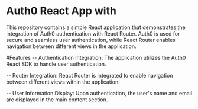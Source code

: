 # Auth0 React App with 

This repository contains a simple React application that demonstrates the integration of Auth0 authentication with React Router. Auth0 is used for secure and seamless user authentication, while React Router enables navigation between different views in the application.


#Features
-- Authentication Integration: The application utilizes the Auth0 React SDK to handle user authentication.

-- Router Integration: React Router is integrated to enable navigation between different views within the application.

-- User Information Display: Upon authentication, the user's name and email are displayed in the main content section.


